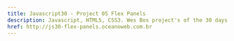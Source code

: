 ```yaml
---
title: Javascript30 - Project 05 Flex Panels
description: Javascript, HTML5, CSS3. Wes Bos project's of the 30 days with Javascript Vanilla.
href: http://js30-flex-panels.oceanoweb.com.br
---
```

